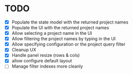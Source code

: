 # TODO

- [x] Populate the state model with the returned project names
- [x] Populate the UI with the returned project names
- [x] Allow selecting a project name in the UI
- [x] Allow filtering the project names by typing in the UI
- [x] Allow specifying configuration or the project query filter
- [x] Cleanup UX
- [x] Handle panel resize (rows & cols)
- [x] allow configure default layout
- [ ] Manage filter indexes more cleanly
